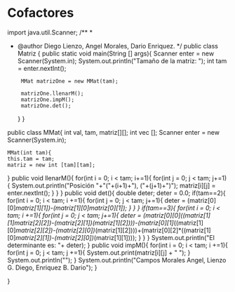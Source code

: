 # Cofactores
import java.util.Scanner;
/**
 *
 * @author Diego Lienzo, Angel Morales, Dario Enriquez.
 */
public class Matriz {
    public static void main(String [] args){
        Scanner enter = new Scanner(System.in);
        System.out.println("Tamaño de la matriz: ");
        int tam = enter.nextInt();
        
        MMat matrizOne = new MMat(tam);
        
        matrizOne.llenarM();
        matrizOne.impM();
        matrizOne.det();
    }
}

public class MMat{
    int val, tam, matriz[][];
    int vec [];
    Scanner enter = new Scanner(System.in);
    
    MMat(int tam){
    this.tam = tam;
    matriz = new int [tam][tam];
}
    public void llenarM(){
        for(int i = 0; i < tam; i+=1){
            for(int j = 0; j < tam; j+=1){
                System.out.println("Posición "+"("+(i+1)+"), ("+(j+1)+")");
                matriz[i][j] = enter.nextInt();
            }
        }
    }
  public void det(){
    double deter;
    deter = 0.0;
    if(tam==2){
        for(int i = 0; i < tam; i +=1){
            for(int j = 0; j < tam; j+=1){
                deter = (matriz[0][0]*matriz[1][1])-(matriz[1][0]*matriz[0][1]);
            }
        }
    }
    if(tam==3){
        for(int i = 0; i < tam; i +=1){
            for(int j = 0; j < tam; j+=1){
                deter = (matriz[0][0]*((matriz[1][1]*matriz[2][2])-(matriz[2][1])*(matriz[1][2])))-(matriz[0][1]*((matriz[1][0]*matriz[2][2])-(matriz[2][0])*(matriz[1][2])))+(matriz[0][2]*((matriz[1][0]*matriz[2][1])-(matriz[2][0])*(matriz[1][1])));
            }
        }
    }
    System.out.println("El determinante es: "+ deter);
}
    public void impM(){
        for(int i = 0; i < tam; i +=1){
            for(int j = 0; j < tam; j +=1){
                System.out.print(matriz[i][j] + " ");
            }
            System.out.println("");
        }
        System.out.println("Campos Morales Angel, Lienzo G. Diego, Enriquez B. Dario");
}

}
